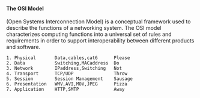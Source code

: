 #### The OSI Model 
(Open Systems Interconnection Model) is a conceptual framework used to describe the functions of a networking system. The OSI model characterizes computing functions into a universal set of rules and requirements in order to support interoperability between different products and software.
```
1. Physical       Data,cables,cat6      Please
2. Data           Switching,MACaddress  Do
3. Network        IPaddress,Switching   Not
4. Transport      TCP/UDP               Throw
5. Session        Session Management    Sausage
6. Presentation   WMV,AVI,MOV,JPEG      Pizza
7. Application    HTTP,SMTP             Away
```
